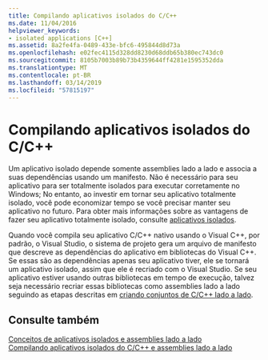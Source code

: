 ```yaml
---
title: Compilando aplicativos isolados do C/C++
ms.date: 11/04/2016
helpviewer_keywords:
- isolated applications [C++]
ms.assetid: 8a2fe4fa-0489-433e-bfc6-495844d8d73a
ms.openlocfilehash: e02fec4115d328dd8230d68ddb65b380ec743dc0
ms.sourcegitcommit: 8105b7003b89b73b4359644ff4281e1595352dda
ms.translationtype: MT
ms.contentlocale: pt-BR
ms.lasthandoff: 03/14/2019
ms.locfileid: "57815197"
---
```

# <a name="building-cc-isolated-applications"></a>Compilando aplicativos isolados do C/C++

Um aplicativo isolado depende somente assemblies lado a lado e associa a suas dependências usando um manifesto. Não é necessário para seu aplicativo para ser totalmente isolados para executar corretamente no Windows; No entanto, ao investir em tornar seu aplicativo totalmente isolado, você pode economizar tempo se você precisar manter seu aplicativo no futuro. Para obter mais informações sobre as vantagens de fazer seu aplicativo totalmente isolado, consulte [aplicativos isolados](/windows/desktop/SbsCs/isolated-applications).

Quando você compila seu aplicativo C/C++ nativo usando o Visual C++, por padrão, o Visual Studio, o sistema de projeto gera um arquivo de manifesto que descreve as dependências do aplicativo em bibliotecas do Visual C++. Se essas são as dependências apenas seu aplicativo tiver, ele se tornará um aplicativo isolado, assim que ele é recriado com o Visual Studio. Se seu aplicativo estiver usando outras bibliotecas em tempo de execução, talvez seja necessário recriar essas bibliotecas como assemblies lado a lado seguindo as etapas descritas em [criando conjuntos de C/C++ lado a lado](building-c-cpp-side-by-side-assemblies.md).

## <a name="see-also"></a>Consulte também

[Conceitos de aplicativos isolados e assemblies lado a lado](concepts-of-isolated-applications-and-side-by-side-assemblies.md)<br/>
[Compilando aplicativos isolados do C/C++ e assemblies lado a lado](building-c-cpp-isolated-applications-and-side-by-side-assemblies.md)
